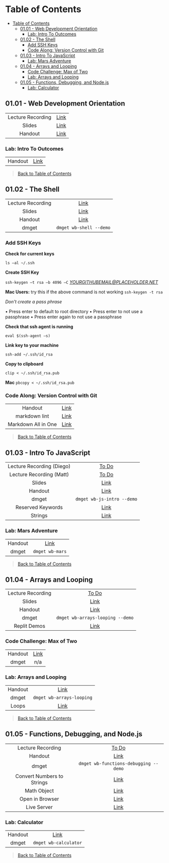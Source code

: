 # Table of Contents

- [Table of Contents](#table-of-contents)
  - [01.01 - Web Development Orientation](#0101---web-development-orientation)
    - [Lab: Intro To Outcomes](#lab-intro-to-outcomes)
  - [01.02 - The Shell](#0102---the-shell)
    - [Add SSH Keys](#add-ssh-keys)
    - [Code Along: Version Control with Git](#code-along-version-control-with-git)
  - [01.03 - Intro To JavaScript](#0103---intro-to-javascript)
    - [Lab: Mars Adventure](#lab-mars-adventure)
  - [01.04 - Arrays and Looping](#0104---arrays-and-looping)
    - [Code Challenge: Max of Two](#code-challenge-max-of-two)
    - [Lab: Arrays and Looping](#lab-arrays-and-looping)
  - [01.05 - Functions, Debugging, and Node.js](#0105---functions-debugging-and-nodejs)
    - [Lab: Calculator](#lab-calculator)

## 01.01 - Web Development Orientation

|  |  |
| :---: | :---: |
| Lecture Recording | [Link](https://strategiced.zoom.us/rec/share/8zHcEfoPLQ8rp8Ahu5-UQ9m6HgP5Q4SpNZzG_54qMgNzpqN_j9wVAlWxQAvaOkQz.OFHVENKt9sBj2jxM) |
| Slides | [Link](https://slides.com/dmweb/lehi-web-immersive-orientation) |
| Handout | [Link](https://ed.devmountain.com/materials/ogptlh2/lectures/wb-orientation/) |

### Lab: Intro To Outcomes

|  |  |
| :---: | :---: |
| Handout | [Link](https://ed.devmountain.com/materials/ogptlh2/exercises/oc-intro/) |

> [Back to Table of Contents](#table-of-contents)

## 01.02 - The Shell

|  |  |
| :---: | :---: |
| Lecture Recording | [Link](https://strategiced.zoom.us/rec/share/uP_UdgxzwkI3Q0XMRMuDK2hZCvI8eNLKbFhTqmGzPW1PFfd_Y0iey5I6R0Lda5A.wZ5DSelMyRBtsC-w?startTime=1713485077000) |
| Slides | [Link](https://ed.devmountain.com/materials/ogptlh2/slides/wb-shell/) |
| Handout | [Link](https://ed.devmountain.com/materials/ogptlh2/lectures/wb-shell/) |
| dmget | `dmget wb-shell --demo` |

### Add SSH Keys

**Check for current keys**

`ls –al ~/.ssh`

**Create SSH Key**

`ssh-keygen –t rsa –b 4096 –C` *YOURGITHUBEMAIL@PLACEHOLDER.NET*

**Mac Users:** try this if the above command is not working `ssh-keygen -t rsa`

*Don't create a pass phrase*

•	Press enter to default to root directory
•	Press enter to not use a passphrase
•	Press enter again to not use a passphrase

**Check that ssh agent is running**

`eval $(ssh-agent –s)`

**Link key to your machine**

`ssh-add ~/.ssh/id_rsa`

**Copy to clipboard**

`clip < ~/.ssh/id_rsa.pub`

**Mac** `pbcopy < ~/.ssh/id_rsa.pub`

### Code Along: Version Control with Git

|  |  |
| :---: | :---: |
| Handout | [Link](https://ed.devmountain.com/materials/ogptlh2/exercises/wb-git/) |
| markdown lint | [Link](https://marketplace.visualstudio.com/items?itemName=DavidAnson.vscode-markdownlint) |
| Markdown All in One | [Link](https://marketplace.visualstudio.com/items?itemName=yzhang.markdown-all-in-one) |
 
> [Back to Table of Contents](#table-of-contents)

## 01.03 - Intro To JavaScript

|  |  |
| :---: | :---: |
| Lecture Recording (Diego) | [To Do](https://strategiced.zoom.us/rec/share/uP_UdgxzwkI3Q0XMRMuDK2hZCvI8eNLKbFhTqmGzPW1PFfd_Y0iey5I6R0Lda5A.wZ5DSelMyRBtsC-w?startTime=1713494217000) |
| Lecture Recording (Matt) | [To Do]() |
| Slides | [Link](https://ed.devmountain.com/materials/ogptlh2/slides/wb-js-intro/) |
| Handout | [Link](https://ed.devmountain.com/materials/ogptlh2/lectures/wb-js-intro/) |
| dmget | `dmget wb-js-intro --demo` |
| Reserved Keywords | [Link](https://www.techonthenet.com/js/reserved_words.php) |
| Strings | [Link](https://developer.mozilla.org/en-US/docs/Web/JavaScript/Reference/Global_Objects/String) |

### Lab: Mars Adventure

|  |  |
| :---: | :---: |
| Handout | [Link](https://ed.devmountain.com/materials/ogptlh2/exercises/wb-mars/) |
| dmget | `dmget wb-mars` |

> [Back to Table of Contents](#table-of-contents)

## 01.04 - Arrays and Looping

|  |  |
| :---: | :---: |
| Lecture Recording | [To Do]() |
| Slides | [Link](https://ed.devmountain.com/materials/ogptlh2/slides/wb-arrays-looping/) |
| Handout | [Link](https://ed.devmountain.com/materials/ogptlh2/lectures/wb-arrays-looping/) |
| dmget | `dmget wb-arrays-looping --demo` |
| Replit Demos | [Link](https://replit.com/@mbodily/JavaScript-1-and-2#index.js) |

### Code Challenge: Max of Two

|  |  |
| :---: | :---: |
| Handout | [Link](https://ed.devmountain.com/materials/ogptlh2/exercises/challenge-max-of-two/) |
| dmget | n/a |

### Lab: Arrays and Looping

|  |  |
| :---: | :---: |
| Handout | [Link](https://ed.devmountain.com/materials/ogptlh2/exercises/wb-arrays-looping/) |
| dmget | `dmget wb-arrays-looping` |
| Loops | [Link](https://developer.mozilla.org/en-US/docs/Web/JavaScript/Guide/Loops_and_iteration#for_statement) |

> [Back to Table of Contents](#table-of-contents)

## 01.05 - Functions, Debugging, and Node.js

|  |  |
| :---: | :---: |
| Lecture Recording | [To Do](https://strategiced.zoom.us/rec/share/fya8gIgk59yZOPSYe3AUZL_bvB_Pm7-hh4tRf_2ob0njH4LvlWUbxGrPjpPOx4m3.ouQnrcE-9RPT_Qik?startTime=1713920129000) |
| Handout | [Link](https://ed.devmountain.com/materials/ogptlh2/lectures/wb-functions-debugging/) |
| dmget | `dmget wb-functions-debugging --demo` |
| Convert Numbers to Strings | [Link](https://www.freecodecamp.org/news/how-to-convert-a-string-to-a-number-in-javascript/) |
| Math Object | [Link](https://developer.mozilla.org/en-US/docs/Web/JavaScript/Reference/Global_Objects/Math) |
| Open in Browser | [Link](https://marketplace.visualstudio.com/items?itemName=techer.open-in-browser) |
| Live Server | [Link](https://marketplace.visualstudio.com/items?itemName=ritwickdey.LiveServer) |

### Lab: Calculator

|  |  |
| :---: | :---: |
| Handout | [Link](https://ed.devmountain.com/materials/ogptlh2/exercises/wb-calculator/) |
| dmget | `dmget wb-calculator` |

> [Back to Table of Contents](#table-of-contents)

